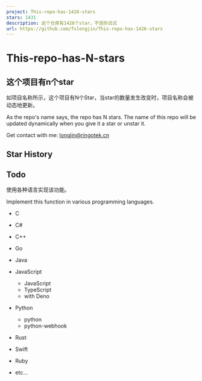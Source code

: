 ```yaml
---
project: This-repo-has-1426-stars
stars: 1431
description: 这个仓库有1426个star，不信你试试
url: https://github.com/fslongjin/This-repo-has-1426-stars
---
```


This-repo-has-N-stars
=====================

**这个项目有n个star**
---------------

如项目名称所示，这个项目有N个Star，当star的数量发生改变时，项目名称会被动态地更新。

As the repo's name says, the repo has N stars. The name of this repo will be updated dynamically when you give it a star or unstar it.

Get contact with me: longjin@ringotek.cn  

Star History
------------

Todo
----

使用各种语言实现该功能。

Implement this function in various programming languages.

-   C
    
-   C#
    
-   C++
    
-   Go
    
-   Java
    
-   JavaScript
    
    -   JavaScript
    -   TypeScript
    -   with Deno
-   Python
    
    -   python
    -   python-webhook
-   Rust
    
-   Swift
    
-   Ruby
    
-   etc...

